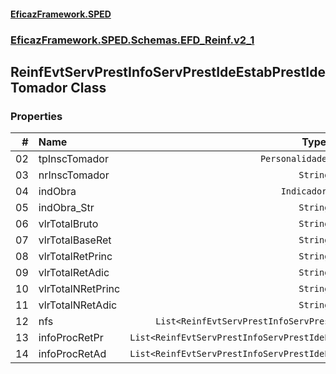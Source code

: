 #### [EficazFramework.SPED](EficazFrameworkSPED.md 'EficazFramework SPED')
### [EficazFramework.SPED.Schemas.EFD_Reinf.v2_1](EficazFramework.SPED.Schemas.EFD_Reinf.v2_1.md 'EficazFramework.SPED.Schemas.EFD_Reinf.v2_1')

## ReinfEvtServPrestInfoServPrestIdeEstabPrestIdeTomador Class
### Properties

| # | Name | Type | |
| ---: | :--- | :---: | :--- |
| 02 | tpInscTomador | `PersonalidadeJuridica` |  |
| 03 | nrInscTomador | `String` |  |
| 04 | indObra | `IndicadorObra` |  |
| 05 | indObra_Str | `String` |  |
| 06 | vlrTotalBruto | `String` |  |
| 07 | vlrTotalBaseRet | `String` |  |
| 08 | vlrTotalRetPrinc | `String` |  |
| 09 | vlrTotalRetAdic | `String` |  |
| 10 | vlrTotalNRetPrinc | `String` |  |
| 11 | vlrTotalNRetAdic | `String` |  |
| 12 | nfs | `List<ReinfEvtServPrestInfoServPrestIdeEstabPrestIdeTomadorNfs>` |  |
| 13 | infoProcRetPr | `List<ReinfEvtServPrestInfoServPrestIdeEstabPrestIdeTomadorInfoProcRetPr>` |  |
| 14 | infoProcRetAd | `List<ReinfEvtServPrestInfoServPrestIdeEstabPrestIdeTomadorInfoProcRetAd>` |  |
